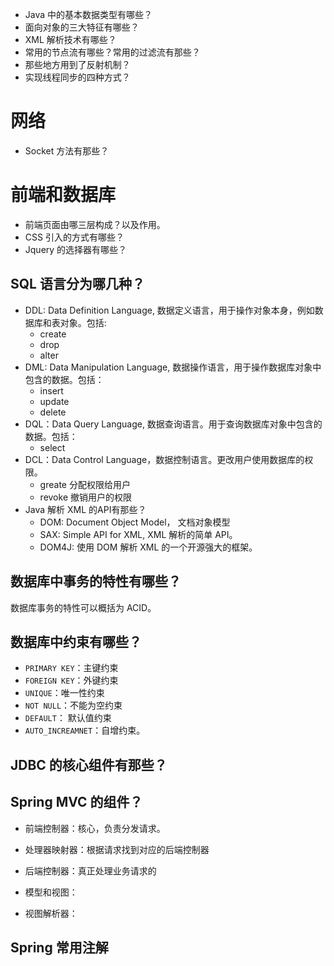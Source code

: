 - Java 中的基本数据类型有哪些？
- 面向对象的三大特征有哪些？
- XML 解析技术有哪些？
- 常用的节点流有哪些？常用的过滤流有那些？
- 那些地方用到了反射机制？
- 实现线程同步的四种方式？


# 网络
- Socket 方法有那些？

# 前端和数据库

- 前端页面由哪三层构成？以及作用。
- CSS 引入的方式有哪些？
- Jquery 的选择器有哪些？







## SQL 语言分为哪几种？ 
- DDL: Data Definition Language, 数据定义语言，用于操作对象本身，例如数据库和表对象。包括:
    + create
    + drop
    + alter
- DML: Data Manipulation Language, 数据操作语言，用于操作数据库对象中包含的数据。包括：
    + insert
    + update
    + delete
- DQL：Data Query Language, 数据查询语言。用于查询数据库对象中包含的数据。包括：
    + select
- DCL：Data Control Language，数据控制语言。更改用户使用数据库的权限。
    + greate 分配权限给用户
    + revoke 撤销用户的权限
- Java 解析 XML 的API有那些？
    + DOM: Document Object Model， 文档对象模型
    + SAX: Simple API for XML, XML 解析的简单 API。
    + DOM4J: 使用 DOM 解析 XML 的一个开源强大的框架。

## 数据库中事务的特性有哪些？
数据库事务的特性可以概括为 ACID。

## 数据库中约束有哪些？
- `PRIMARY KEY`：主键约束
- `FOREIGN KEY`：外键约束
- `UNIQUE`：唯一性约束
- `NOT NULL`：不能为空约束
- `DEFAULT`： 默认值约束 
- `AUTO_INCREAMNET`：自增约束。




## JDBC 的核心组件有那些？



## Spring MVC 的组件？

- 前端控制器：核心，负责分发请求。
- 处理器映射器：根据请求找到对应的后端控制器

- 后端控制器：真正处理业务请求的
- 模型和视图：
- 视图解析器：



## Spring 常用注解














